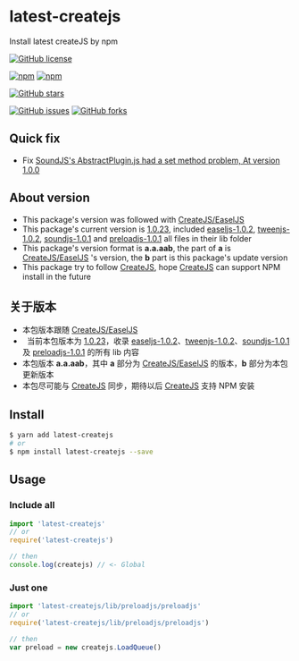 # latest-createjs

Install latest createJS by npm

[![GitHub license](https://img.shields.io/badge/license-MIT-blue.svg)](https://raw.githubusercontent.com/MIKUScallion/latest-createjs/master/LICENSE)

[![npm](https://img.shields.io/npm/v/latest-createjs.svg)](https://www.npmjs.com/package/latest-createjs)
[![npm](https://img.shields.io/npm/dw/latest-createjs.svg)](https://www.npmjs.com/package/latest-createjs)

[![GitHub stars](https://img.shields.io/github/stars/MIKUScallion/latest-createjs.svg)](https://github.com/MIKUScallion/latest-createjs/stargazers)

[![GitHub issues](https://img.shields.io/github/issues/MIKUScallion/latest-createjs.svg)](https://github.com/MIKUScallion/latest-createjs/issues)
[![GitHub forks](https://img.shields.io/github/forks/MIKUScallion/latest-createjs.svg)](https://github.com/MIKUScallion/latest-createjs/network)

## Quick fix

*   Fix [SoundJS's AbstractPlugin.js had a set method problem, At version 1.0.0](https://github.com/CreateJS/SoundJS/issues/281)

## About version

*   This package's version was followed with [CreateJS/EaselJS][1]
*   This package's current version is [1.0.23][2], included [easeljs-1.0.2][3], [tweenjs-1.0.2][4], [soundjs-1.0.1][5] and  [preloadjs-1.0.1][6] all files in their lib folder
*   This package's version format is **a.a.aab**, the part of **a** is [CreateJS/EaselJS][1] 's version, the **b** part is this package's update version
*   This package try to follow [CreateJS][7], hope  [CreateJS][7] can support NPM install in the future

## 关于版本

*   本包版本跟随 [CreateJS/EaselJS][1]
*   当前本包版本为 [1.0.23][2]，收录 [easeljs-1.0.2][3]、[tweenjs-1.0.2][4]、[soundjs-1.0.1][5] 及 [preloadjs-1.0.1][6] 的所有 lib 内容
*   本包版本 **a.a.aab**，其中 **a** 部分为 [CreateJS/EaselJS][1] 的版本，**b** 部分为本包更新版本
*   本包尽可能与 [CreateJS][7] 同步，期待以后 [CreateJS][7] 支持 NPM 安装

## Install
```bash
$ yarn add latest-createjs
# or
$ npm install latest-createjs --save
```

## Usage

### Include all
```js
import 'latest-createjs'
// or
require('latest-createjs')

// then
console.log(createjs) // <- Global
```

### Just one
```js
import 'latest-createjs/lib/preloadjs/preloadjs'
// or
require('latest-createjs/lib/preloadjs/preloadjs')

// then
var preload = new createjs.LoadQueue()
```

[1]: https://github.com/CreateJS/EaselJS
[2]: https://github.com/MIKUScallion/latest-createjs/tree/v1.0.23
[3]: https://github.com/CreateJS/EaselJS/tree/v1.0.2
[4]: https://github.com/CreateJS/TweenJS/tree/v1.0.2
[5]: https://github.com/CreateJS/SoundJS/tree/v1.0.1
[6]: https://github.com/CreateJS/PreloadJS/tree/v1.0.1
[7]: https://github.com/CreateJS
